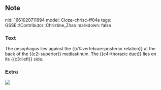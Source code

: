 ## Note
nid: 1661020711694
model: Cloze-chrisc-ff04e
tags: GSSE::!Contributor::Christine_Zhao
markdown: false

### Text
<div>
  <div>
    <div>
      <div>
        The oesophagus lies against the {{c1::vertebrae::posterior
        relation}} at the back of the {{c2::superior}} mediastinum.
        The {{c4::thoracic duct}} lies on its {{c3::left}} side.
      </div>
    </div>
  </div>
</div>

### Extra
<img src="Screen%20Shot%202021-06-03%20at%2011.22.38%20am.png">
